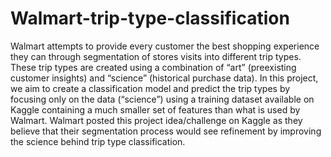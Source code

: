 # Walmart-trip-type-classification
Walmart attempts to provide every customer the best shopping experience they can through segmentation of stores visits into different trip types. These trip types are created using a combination of “art” (preexisting customer insights) and “science” (historical purchase data). In this project, we aim to create a classification model and predict the trip types by focusing only on the data (“science”) using a training dataset available on Kaggle containing a much smaller set of features than what is used by Walmart. Walmart posted this project idea/challenge on Kaggle as they believe that their segmentation process would see refinement by improving the science behind trip type classification.
